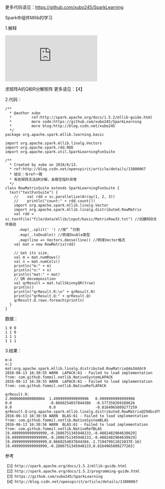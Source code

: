
更多代码请见：https://github.com/xubo245/SparkLearning  

Spark中组件Mllib的学习

1.解释

![](http://latex.codecogs.com/gif.latex?A=QR)

求矩阵A的Q和R分解矩阵
更多请见：【4】



2.代码：

	/**
	  * @author xubo
	  *         ref:http://spark.apache.org/docs/1.5.2/mllib-guide.html
	  *         more code:https://github.com/xubo245/SparkLearning
	  *         more blog:http://blog.csdn.net/xubo245
	  */
	package org.apache.spark.mllib.learning.basic
	
	import org.apache.spark.mllib.linalg.Vectors
	import org.apache.spark.rdd.RDD
	import org.apache.spark.util.SparkLearningFunSuite

	/**
	  * Created by xubo on 2016/6/13.
	  * ref:http://blog.csdn.net/openspirit/article/details/13800067
	  * 结论：与ref一致
	  * 有些矩阵无法QR分解，会报空指针异常
	  */
	class RowMatrixSuite extends SparkLearningFunSuite {
	  test("testFunSuite") {
	    //    val rdd = sc.parallelize(Array(1, 2, 3))
	    //    println("count:" + rdd.count())
	    import org.apache.spark.mllib.linalg.Vector
	    import org.apache.spark.mllib.linalg.distributed.RowMatrix
	    val rdd = sc.textFile("file/data/mllib/input/basic/MatrixRow33.txt") //创建RDD文件路径
	      .map(_.split(' ') //按“ ”分割
	      .map(_.toDouble)) //转成Double类型
	      .map(line => Vectors.dense(line)) //转成Vector格式
	    val mat = new RowMatrix(rdd)
	
	    // Get its size.
	    val m = mat.numRows()
	    val n = mat.numCols()
	    println("m:" + m)
	    println("n:" + n)
	    println("mat:" + mat)
	    // QR decomposition
	    val qrResult = mat.tallSkinnyQR(true)
	    println()
	    println("qrResult.R:\n" + qrResult.R)
	    println("qrResult.Q:" + qrResult.Q)
	    qrResult.Q.rows.foreach(println)
	  }
	}


数据：

	1 0 0
	1 1 0
	1 1 1
	1 1 1

3.结果：
	
	m:4
	n:3
	mat:org.apache.spark.mllib.linalg.distributed.RowMatrix@4a34ddc9
	2016-06-13 16:30:55 WARN  LAPACK:61 - Failed to load implementation from: com.github.fommil.netlib.NativeSystemLAPACK
	2016-06-13 16:30:55 WARN  LAPACK:61 - Failed to load implementation from: com.github.fommil.netlib.NativeRefLAPACK
	
	qrResult.R:
	2.0000000000000004  1.4999999999999996   0.9999999999999998   
	0.0                 -0.8660254037844386  -0.577350269189626   
	0.0                 0.0                  -0.8164965809277259  
	qrResult.Q:org.apache.spark.mllib.linalg.distributed.RowMatrix@29dbcdf9
	2016-06-13 16:30:56 WARN  BLAS:61 - Failed to load implementation from: com.github.fommil.netlib.NativeSystemBLAS
	2016-06-13 16:30:56 WARN  BLAS:61 - Failed to load implementation from: com.github.fommil.netlib.NativeRefBLAS
	[0.4999999999999999,-0.2886751345948133,-0.4082482904638629]
	[0.4999999999999999,-0.2886751345948133,-0.4082482904638629]
	[0.4999999999999999,0.8660254037844384,-2.719479911021037E-16]
	[0.4999999999999999,-0.2886751345948133,0.8164965809277263]



参考

	【1】http://spark.apache.org/docs/1.5.2/mllib-guide.html 
	【2】http://spark.apache.org/docs/1.5.2/programming-guide.html
	【3】https://github.com/xubo245/SparkLearning
	【4】http://blog.csdn.net/openspirit/article/details/13800067
